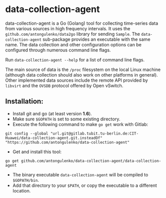 # data-collection-agent
data-collection-agent is a Go (Golang) tool for collecting time-series data from various sources in high frequency intervals.
It uses the `github.com/antongulenko/data2go` library for sending `Sample`.
The `data-collection-agent` sub-package provides an executable with the same name.
The data collection and other configuration options can be configured through numerous command line flags.

Run `data-collection-agent --help` for a list of command line flags.

The main source of data is the `/proc` filesystem on the local Linux machine (although data collection should also work on other platforms in general).
Other implemented data sources include the remote API provided by `libvirt` and the `OVSDB` protocol offered by Open vSwitch.

## Installation:
* Install git and go (at least version **1.6**).
* Make sure `$GOPATH` is set to some existing directory.
* Execute the following command to make `go get` work with Gitlab:

```shell
git config --global "url.git@gitlab.tubit.tu-berlin.de:CIT-Huawei/data-collection-agent.git.insteadOf" "https://github.com/antongulenko/data-collection-agent"
```
* Get and install this tool:

```shell
go get github.com/antongulenko/data-collection-agent/data-collection-agent
```
* The binary executable `data-collection-agent` will be compiled to `$GOPATH/bin`.
 * Add that directory to your `$PATH`, or copy the executable to a different location.

